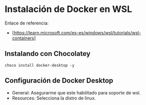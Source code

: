 # Instalación de Docker en WSL

Enlace de referencia:

- [https://learn.microsoft.com/es-es/windows/wsl/tutorials/wsl-containers]

## Instalando con Chocolatey

~~~~ Batch
choco install docker-desktop -y
~~~~

## Configuración de Docker Desktop

- General: Asegurarme que este habilitado para soporte de wsl.
- Resources: Selecciona la distro de linux.
